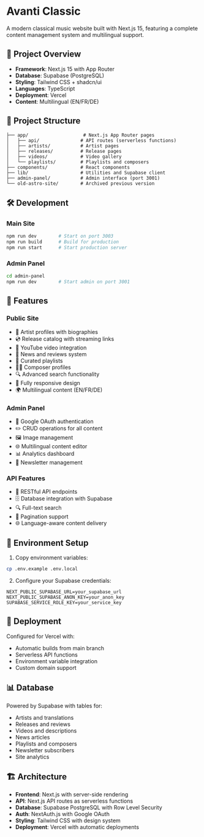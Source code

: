 # Avanti Classic

A modern classical music website built with Next.js 15, featuring a complete content management system and multilingual support.

## 🚀 Project Overview

- **Framework**: Next.js 15 with App Router
- **Database**: Supabase (PostgreSQL)
- **Styling**: Tailwind CSS + shadcn/ui
- **Languages**: TypeScript
- **Deployment**: Vercel
- **Content**: Multilingual (EN/FR/DE)

## 📁 Project Structure

```
├── app/                    # Next.js App Router pages
│   ├── api/               # API routes (serverless functions)
│   ├── artists/           # Artist pages
│   ├── releases/          # Release pages
│   ├── videos/            # Video gallery
│   └── playlists/         # Playlists and composers
├── components/            # React components
├── lib/                   # Utilities and Supabase client
├── admin-panel/           # Admin interface (port 3001)
└── old-astro-site/        # Archived previous version

```

## 🛠 Development

### Main Site
```bash
npm run dev        # Start on port 3003
npm run build      # Build for production
npm run start      # Start production server
```

### Admin Panel
```bash
cd admin-panel
npm run dev        # Start admin on port 3001
```

## 🎯 Features

### Public Site
- 🎼 Artist profiles with biographies
- 💿 Release catalog with streaming links
- 🎥 YouTube video integration
- 📰 News and reviews system
- 🎵 Curated playlists
- 👨‍🎼 Composer profiles
- 🔍 Advanced search functionality
- 📱 Fully responsive design
- 🌍 Multilingual content (EN/FR/DE)

### Admin Panel
- 🔐 Google OAuth authentication
- ✏️ CRUD operations for all content
- 🖼️ Image management
- 🌐 Multilingual content editor
- 📊 Analytics dashboard
- 📧 Newsletter management

### API Features
- 🔄 RESTful API endpoints
- 🗄️ Database integration with Supabase
- 🔍 Full-text search
- 📄 Pagination support
- 🌐 Language-aware content delivery

## 🔧 Environment Setup

1. Copy environment variables:
```bash
cp .env.example .env.local
```

2. Configure your Supabase credentials:
```env
NEXT_PUBLIC_SUPABASE_URL=your_supabase_url
NEXT_PUBLIC_SUPABASE_ANON_KEY=your_anon_key
SUPABASE_SERVICE_ROLE_KEY=your_service_key
```

## 🚀 Deployment

Configured for Vercel with:
- Automatic builds from main branch
- Serverless API functions
- Environment variable integration
- Custom domain support

## 📊 Database

Powered by Supabase with tables for:
- Artists and translations
- Releases and reviews  
- Videos and descriptions
- News articles
- Playlists and composers
- Newsletter subscribers
- Site analytics

## 🏗 Architecture

- **Frontend**: Next.js with server-side rendering
- **API**: Next.js API routes as serverless functions
- **Database**: Supabase PostgreSQL with Row Level Security
- **Auth**: NextAuth.js with Google OAuth
- **Styling**: Tailwind CSS with design system
- **Deployment**: Vercel with automatic deployments